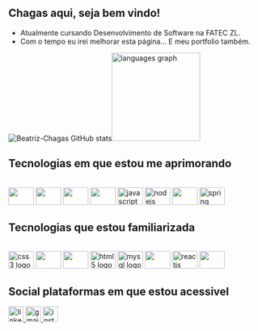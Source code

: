 


## Chagas aqui, seja bem vindo!
- Atualmente cursando Desenvolvimento de Software na FATEC ZL.
- Com o tempo eu irei melhorar esta página... E meu portfolio também.

![Beatriz-Chagas GitHub stats](https://github-readme-stats.vercel.app/api?username=beatriz-chagas&show_icons=true&theme=tokyonight)<img src="https://github-readme-stats-sigma-five.vercel.app/api/top-langs?locale=en&hide_title=false&layout=compact&card_width=320&langs_count=10&theme=tokyonight&hide_border=false&username=beatriz-chagas" height="175" alt="languages graph"  />


## Tecnologias em que estou me aprimorando

<div style="display inline_block"><br/>

<img src="https://cdn.jsdelivr.net/gh/devicons/devicon/icons/photoshop/photoshop-plain.svg" height="35" width="50" /> 
<img src="https://cdn.jsdelivr.net/gh/devicons/devicon/icons/androidstudio/androidstudio-plain.svg" height="35" width="50" />  
<img src="https://cdn.jsdelivr.net/gh/devicons/devicon/icons/arduino/arduino-plain.svg" height="35" width="50" />  
 <img src="https://cdn.jsdelivr.net/gh/devicons/devicon/icons/cplusplus/cplusplus-plain.svg" height="35" width="50" /      
  <img src="https://cdn.jsdelivr.net/gh/devicons/devicon/icons/java/java-original.svg" height="35" width="50" />
  <img src="https://cdn.jsdelivr.net/gh/devicons/devicon/icons/javascript/javascript-plain.svg" height="35" width="50" alt="javascript logo"/>
  <img src="https://cdn.jsdelivr.net/gh/devicons/devicon/icons/nodejs/nodejs-plain.svg" height="35" width="50" alt="nodejs logo"/>
 <img src="https://cdn.jsdelivr.net/gh/devicons/devicon/icons/python/python-plain.svg" height="35" width="50" /> 
  <img src="https://cdn.jsdelivr.net/gh/devicons/devicon/icons/spring/spring-original-wordmark.svg" height="35" width="50" alt="spring logo"/>
  
</div>


## Tecnologias que estou familiarizada
<div style="display inline_block"><br/>
  <img src="https://cdn.jsdelivr.net/gh/devicons/devicon/icons/css3/css3-plain.svg" height="35" width="50" alt="css3 logo"/>
  <img src="https://cdn.jsdelivr.net/gh/devicons/devicon/icons/gimp/gimp-plain.svg" height="35" width="50" /> 
 <img src="https://cdn.jsdelivr.net/gh/devicons/devicon/icons/github/github-original.svg" height="35" width="50" /> 
  <img src="https://cdn.jsdelivr.net/gh/devicons/devicon/icons/html5/html5-plain.svg" height="35" width="50" alt="html5 logo"/>

  <img src="https://cdn.jsdelivr.net/gh/devicons/devicon/icons/mysql/mysql-original.svg" height="35" width="50" alt="mysql logo" />
<img src="https://cdn.jsdelivr.net/gh/devicons/devicon/icons/mongodb/mongodb-plain.svg" height="35" width="50" /> 
  <img src="https://cdn.jsdelivr.net/gh/devicons/devicon/icons/react/react-original.svg" height="35" width="50" alt="reactjs logo"/>
 <img src="https://cdn.jsdelivr.net/gh/devicons/devicon/icons/vscode/vscode-plain.svg" height="35" width="50" /> 
</div>

## Social plataformas em que estou acessivel
<div>
<a href="https://www.linkedin.com/in/beatriz-chagas-46b638231/">
  <img src="https://img.shields.io/static/v1?message=LinkedIn&logo=linkedin&label=&color=0077B5&logoColor=white&labelColor=&style=for-the-badge" height="30" alt="linkedin badge"/>
</a>
<a href="mailto:bchagas000@gmail.com">
  <img src="https://img.shields.io/static/v1?message=Gmail&logo=gmail&label=&color=D14836&logoColor=white&labelColor=&style=for-the-badge" height="30" alt="gmail badge"/>
</a>
<a href="https://www.instagram.com/bchagaz/">
  <img src="https://img.shields.io/static/v1?message=Instagram&logo=instagram&label=&color=DD2A7B&logoColor=white&labelColor=&style=for-the-badge" height="30" alt="instagram badge"/>
</a>
</div>
